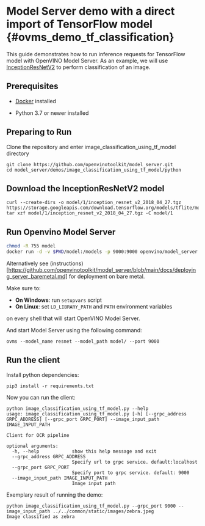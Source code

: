 # Model Server demo with a direct import of TensorFlow model {#ovms_demo_tf_classification}

This guide demonstrates how to run inference requests for TensorFlow model with OpenVINO Model Server.
As an example, we will use [InceptionResNetV2](https://storage.googleapis.com/download.tensorflow.org/models/tflite/model_zoo/upload_20180427/inception_resnet_v2_2018_04_27.tgz) to perform classification of an image.

## Prerequisites

- [Docker](https://docs.docker.com/engine/install/) installed

- Python 3.7 or newer installed

## Preparing to Run

Clone the repository and enter image_classification_using_tf_model directory

```console
git clone https://github.com/openvinotoolkit/model_server.git
cd model_server/demos/image_classification_using_tf_model/python
```

## Download the InceptionResNetV2 model

```console
curl --create-dirs -o model/1/inception_resnet_v2_2018_04_27.tgz https://storage.googleapis.com/download.tensorflow.org/models/tflite/model_zoo/upload_20180427/inception_resnet_v2_2018_04_27.tgz
tar xzf model/1/inception_resnet_v2_2018_04_27.tgz -C model/1
```

## Run Openvino Model Server

```bash
chmod -R 755 model
docker run -d -v $PWD/model:/models -p 9000:9000 openvino/model_server:latest --model_path /models --model_name resnet --port 9000
```

Alternatively see (instructions)[https://github.com/openvinotoolkit/model_server/blob/main/docs/deploying_server_baremetal.md] for deployment on bare metal.

Make sure to:

- **On Windows**: run `setupvars` script
- **On Linux**: set `LD_LIBRARY_PATH` and `PATH` environment variables

on every shell that will start OpenVINO Model Server.

And start Model Server using the following command:
```console
ovms --model_name resnet --model_path model/ --port 9000
```

## Run the client

Install python dependencies:
```console
pip3 install -r requirements.txt
``` 

Now you can run the client:
```console
python image_classification_using_tf_model.py --help
usage: image_classification_using_tf_model.py [-h] [--grpc_address GRPC_ADDRESS] [--grpc_port GRPC_PORT] --image_input_path IMAGE_INPUT_PATH

Client for OCR pipeline

optional arguments:
  -h, --help            show this help message and exit
  --grpc_address GRPC_ADDRESS
                        Specify url to grpc service. default:localhost
  --grpc_port GRPC_PORT
                        Specify port to grpc service. default: 9000
  --image_input_path IMAGE_INPUT_PATH
                        Image input path
```

Exemplary result of running the demo:
```console
python image_classification_using_tf_model.py --grpc_port 9000 --image_input_path ../../common/static/images/zebra.jpeg
Image classified as zebra
```
